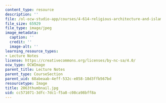 ```yaml
---
content_type: resource
description: ''
file: /ol-ocw-studio-app/courses/4-614-religious-architecture-and-islamic-cultures-fall-2002/cc5710713dfc7dc1f5a8c08ca98bff8a_2063thumbnail.jpg
file_size: 65929
file_type: image/jpeg
image_metadata:
  caption: ''
  credit: ''
  image-alt: ''
learning_resource_types:
- Lecture Notes
license: https://creativecommons.org/licenses/by-nc-sa/4.0/
ocw_type: OCWImage
parent_title: Lecture Notes
parent_type: CourseSection
parent_uid: 68abeaab-4eff-532c-e858-18d3ffb567bd
resourcetype: Image
title: 2063thumbnail.jpg
uid: cc571071-3dfc-7dc1-f5a8-c08ca98bff8a
---
```

